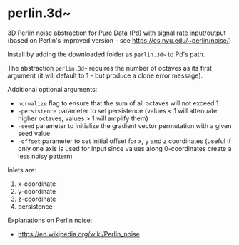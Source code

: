 # perlin.3d~
3D Perlin noise abstraction for Pure Data (Pd) with signal rate input/output
(based on Perlin's improved version - see https://cs.nyu.edu/~perlin/noise/)

Install by adding the downloaded folder as `perlin.3d~` to Pd's path.

The abstraction `perlin.3d~` requires the number of octaves as its first argument (it will default to 1 - but produce a clone error message).

Additional optional arguments:
* `normalize` flag to ensure that the sum of all octaves will not exceed 1
* `-persistence` parameter to set persistence (values < 1 will attenuate higher octaves, values > 1 will amplify them)
* `-seed` parameter to initialize the gradient vector permutation with a given seed value
* `-offset` parameter to set initial offset for x, y and z coordinates (useful if only one axis is used for input since values along 0-coordinates create a less noisy pattern)

Inlets are:
1. x-coordinate
2. y-coordinate
3. z-coordinate
4. persistence

Explanations on Perlin noise:
* https://en.wikipedia.org/wiki/Perlin_noise
